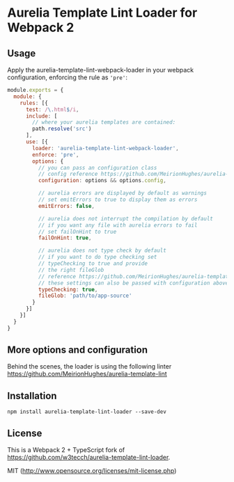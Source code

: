 # Aurelia Template Lint Loader for Webpack 2

## Usage

Apply the aurelia-template-lint-webpack-loader in your webpack configuration, enforcing the rule as `'pre'`:

``` javascript
module.exports = {
  module: {
    rules: [{
      test: /\.html$/i,
      include: [
        // where your aurelia templates are contained:
        path.resolve('src')
      ],
      use: [{
        loader: 'aurelia-template-lint-webpack-loader',
        enforce: 'pre',
        options: {
          // you can pass an configuration class
          // config reference https://github.com/MeirionHughes/aurelia-template-lint#config
          configuration: options && options.config,

          // aurelia errors are displayed by default as warnings
          // set emitErrors to true to display them as errors
          emitErrors: false,

          // aurelia does not interrupt the compilation by default
          // if you want any file with aurelia errors to fail
          // set failOnHint to true
          failOnHint: true,

          // aurelia does not type check by default
          // if you want to do type checking set
          // typeChecking to true and provide
          // the right fileGlob
          // reference https://github.com/MeirionHughes/aurelia-template-lint#static-type-checking
          // these settings can also be passed with configuration above
          typeChecking: true,
          fileGlob: 'path/to/app-source'
        }
      }]
    }]
  }
}

```
## More options and configuration
Behind the scenes, the loader is using the following linter https://github.com/MeirionHughes/aurelia-template-lint

## Installation

``` shell
npm install aurelia-template-lint-loader --save-dev
```

## License

This is a Webpack 2 + TypeScript fork of https://github.com/w3tecch/aurelia-template-lint-loader.

MIT (http://www.opensource.org/licenses/mit-license.php)

